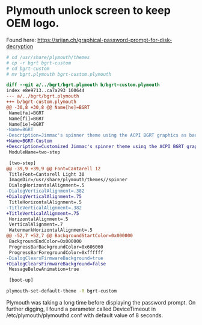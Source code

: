 # Plymouth unlock screen to keep OEM logo.

Found here:
https://srijan.ch/graphical-password-prompt-for-disk-decryption

```bash
# cd /usr/share/plymouth/themes
# cp -r bgrt bgrt-custom
# cd bgrt-custom
# mv bgrt.plymouth bgrt-custom.plymouth
```

```diff
diff --git a/../bgrt/bgrt.plymouth b/bgrt-custom.plymouth
index e8e9713..ca7a293 100644
--- a/../bgrt/bgrt.plymouth
+++ b/bgrt-custom.plymouth
@@ -30,8 +30,8 @@ Name[he]=BGRT
 Name[fa]=BGRT
 Name[fi]=BGRT
 Name[ie]=BGRT
-Name=BGRT
-Description=Jimmac's spinner theme using the ACPI BGRT graphics as background
+Name=BGRT-Custom
+Description=Customized Jimmac's spinner theme using the ACPI BGRT graphics as background
 ModuleName=two-step

 [two-step]
@@ -39,9 +39,9 @@ Font=Cantarell 12
 TitleFont=Cantarell Light 30
 ImageDir=/usr/share/plymouth/themes//spinner
 DialogHorizontalAlignment=.5
-DialogVerticalAlignment=.382
+DialogVerticalAlignment=.75
 TitleHorizontalAlignment=.5
-TitleVerticalAlignment=.382
+TitleVerticalAlignment=.75
 HorizontalAlignment=.5
 VerticalAlignment=.7
 WatermarkHorizontalAlignment=.5
@@ -52,7 +52,7 @@ BackgroundStartColor=0x000000
 BackgroundEndColor=0x000000
 ProgressBarBackgroundColor=0x606060
 ProgressBarForegroundColor=0xffffff
-DialogClearsFirmwareBackground=true
+DialogClearsFirmwareBackground=false
 MessageBelowAnimation=true

 [boot-up]
```

```bash
plymouth-set-default-theme -R bgrt-custom
```

Plymouth was taking a long time before displaying the password prompt. On further digging, I found a parameter called DeviceTimeout in /etc/plymouth/plymouthd.conf with default value of 8 seconds.
